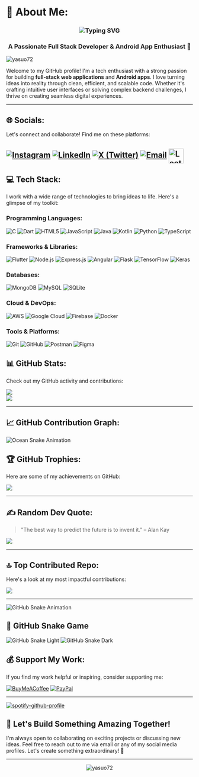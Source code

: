# 💫 About Me:
<h3 align="center" href="https://git.io/typing-svg"><img src="https://readme-typing-svg.demolab.com?font=Fira+Code&weight=600&size=25&duration=4000&pause=1000&width=435&lines=Hi+%F0%9F%91%8B%2C+I'm+ROHIT+SINGH" alt="Typing SVG" /></h3>
<h3 align="center">A Passionate Full Stack Developer & Android App Enthusiast 🚀</h3>



<p align="left"> 
  <img src="https://komarev.com/ghpvc/?username=yasuo72&label=Profile%20views&color=0e75b6&style=flat" alt="yasuo72" /> 
</p>

Welcome to my GitHub profile! I'm a tech enthusiast with a strong passion for building **full-stack web applications** and **Android apps**. I love turning ideas into reality through clean, efficient, and scalable code. Whether it's crafting intuitive user interfaces or solving complex backend challenges, I thrive on creating seamless digital experiences.

---

## 🌐 Socials:
Let's connect and collaborate! Find me on these platforms:

[![Instagram](https://img.shields.io/badge/Instagram-%23E4405F.svg?logo=Instagram&logoColor=white)](https://instagram.com/ii_rohiit_ii) 
[![LinkedIn](https://img.shields.io/badge/LinkedIn-%230077B5.svg?logo=linkedin&logoColor=white)](https://linkedin.com/in/rohit-singh-47b9a0302) 
[![X (Twitter)](https://img.shields.io/badge/X-black.svg?logo=X&logoColor=white)](https://x.com/Rohitsi12148892) 
[![Email](https://img.shields.io/badge/Email-D14836?logo=gmail&logoColor=white)](mailto:rs965198@gmail.com)
<a href="https://leetcode.com/u/dm6ZdrjJCC/" target="_blank" rel="noopener noreferrer">
  <img src="https://cdn.iconscout.com/icon/free/png-512/free-leetcode-3521542-2944960.png?f=avif&w=256&logoColor=white" 
       alt="Leetcode" 
       width="40" 
       height="40" 
       style="vertical-align: middle;">
</a>
---

## 💻 Tech Stack:
I work with a wide range of technologies to bring ideas to life. Here's a glimpse of my toolkit:

### **Programming Languages:**
![C](https://img.shields.io/badge/c-%2300599C.svg?style=plastic&logo=c&logoColor=white) 
![Dart](https://img.shields.io/badge/dart-%230175C2.svg?style=plastic&logo=dart&logoColor=white) 
![HTML5](https://img.shields.io/badge/html5-%23E34F26.svg?style=plastic&logo=html5&logoColor=white) 
![JavaScript](https://img.shields.io/badge/javascript-%23323330.svg?style=plastic&logo=javascript&logoColor=%23F7DF1E) 
![Java](https://img.shields.io/badge/java-%23ED8B00.svg?style=plastic&logo=openjdk&logoColor=white) 
![Kotlin](https://img.shields.io/badge/kotlin-%237F52FF.svg?style=plastic&logo=kotlin&logoColor=white) 
![Python](https://img.shields.io/badge/python-3670A0?style=plastic&logo=python&logoColor=ffdd54) 
![TypeScript](https://img.shields.io/badge/typescript-%23007ACC.svg?style=plastic&logo=typescript&logoColor=white)

### **Frameworks & Libraries:**
![Flutter](https://img.shields.io/badge/Flutter-%2302569B.svg?style=plastic&logo=Flutter&logoColor=white) 
![Node.js](https://img.shields.io/badge/node.js-6DA55F?style=plastic&logo=node.js&logoColor=white) 
![Express.js](https://img.shields.io/badge/express.js-%23404d59.svg?style=plastic&logo=express&logoColor=%2361DAFB) 
![Angular](https://img.shields.io/badge/angular-%23DD0031.svg?style=plastic&logo=angular&logoColor=white) 
![Flask](https://img.shields.io/badge/flask-%23000.svg?style=plastic&logo=flask&logoColor=white) 
![TensorFlow](https://img.shields.io/badge/TensorFlow-%23FF6F00.svg?style=plastic&logo=TensorFlow&logoColor=white) 
![Keras](https://img.shields.io/badge/Keras-%23D00000.svg?style=plastic&logo=Keras&logoColor=white)

### **Databases:**
![MongoDB](https://img.shields.io/badge/MongoDB-%234ea94b.svg?style=plastic&logo=mongodb&logoColor=white) 
![MySQL](https://img.shields.io/badge/mysql-4479A1.svg?style=plastic&logo=mysql&logoColor=white) 
![SQLite](https://img.shields.io/badge/sqlite-%2307405e.svg?style=plastic&logo=sqlite&logoColor=white)

### **Cloud & DevOps:**
![AWS](https://img.shields.io/badge/AWS-%23FF9900.svg?style=plastic&logo=amazon-aws&logoColor=white) 
![Google Cloud](https://img.shields.io/badge/GoogleCloud-%234285F4.svg?style=plastic&logo=google-cloud&logoColor=white) 
![Firebase](https://img.shields.io/badge/firebase-%23039BE5.svg?style=plastic&logo=firebase) 
![Docker](https://img.shields.io/badge/docker-%230db7ed.svg?style=plastic&logo=docker&logoColor=white)

### **Tools & Platforms:**
![Git](https://img.shields.io/badge/git-%23F05033.svg?style=plastic&logo=git&logoColor=white) 
![GitHub](https://img.shields.io/badge/github-%23121011.svg?style=plastic&logo=github&logoColor=white) 
![Postman](https://img.shields.io/badge/Postman-FF6C37?style=plastic&logo=postman&logoColor=white) 
![Figma](https://img.shields.io/badge/figma-%23F24E1E.svg?style=plastic&logo=figma&logoColor=white)



## 📊 GitHub Stats:
Check out my GitHub activity and contributions:


![](https://github-readme-streak-stats.herokuapp.com/?user=yasuo72&theme=radical&hide_border=false)<br/>
![](https://github-readme-stats.vercel.app/api/top-langs/?username=yasuo72&theme=radical&hide_border=false&include_all_commits=true&count_private=true&layout=compact)

---

## 📈 GitHub Contribution Graph:
![Ocean Snake Animation](https://raw.githubusercontent.com/yasuo72/.github/workflows/main/dist/ocean.gif)

## 🏆 GitHub Trophies:
Here are some of my achievements on GitHub:

![](https://github-profile-trophy.vercel.app/?username=yasuo72&theme=radical&no-frame=false&no-bg=true&margin-w=4)

---

## ✍️ Random Dev Quote:
> "The best way to predict the future is to invent it." – Alan Kay

![](https://quotes-github-readme.vercel.app/api?type=horizontal&theme=radical)

---

## 🔝 Top Contributed Repo:
Here's a look at my most impactful contributions:

![](https://github-contributor-stats.vercel.app/api?username=yasuo72&limit=5&theme=radical&combine_all_yearly_contributions=true)

---

![GitHub Snake Animation](https://raw.githubusercontent.com/yasuo72/yasuo72/output/dist/code.gif)
## 🐍 GitHub Snake Game

![GitHub Snake Light](https://raw.githubusercontent.com/yasuo72/yasuo72/output/dist/github-snake.svg)
![GitHub Snake Dark](https://raw.githubusercontent.com/yasuo72/yasuo72/output/dist/github-snake-dark.svg)






## 💰 Support My Work:
If you find my work helpful or inspiring, consider supporting me:

[![BuyMeACoffee](https://img.shields.io/badge/Buy%20Me%20a%20Coffee-ffdd00?style=for-the-badge&logo=buy-me-a-coffee&logoColor=black)](https://buymeacoffee.com/yasuo72) 
[![PayPal](https://img.shields.io/badge/PayPal-00457C?style=for-the-badge&logo=paypal&logoColor=white)](https://paypal.me/hello)

---
[![spotify-github-profile](https://spotify-github-profile.kittinanx.com/api/view?uid=31fopplozcf2y27vrx72p72zz3xm&cover_image=true&theme=novatorem&show_offline=false&background_color=121212&interchange=false&bar_color=53b14f&bar_color_cover=true)](https://github.com/kittinan/spotify-github-profile)

## 🚀 Let's Build Something Amazing Together!
I'm always open to collaborating on exciting projects or discussing new ideas. Feel free to reach out to me via email or any of my social media profiles. Let's create something extraordinary! 🌟

---

<p align="center"> 
  <img src="https://visitcount.itsvg.in/api?id=yasuo72&icon=0&color=0" alt="yasuo72" /> 
</p>

<!-- Proudly created with GPRM ( https://gprm.itsvg.in ) -->
